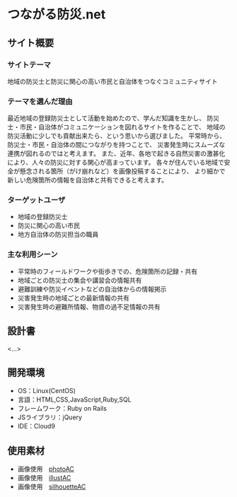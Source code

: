 # つながる防災.net

## サイト概要
### サイトテーマ
地域の防災士と防災に関心の高い市民と自治体をつなぐコミュニティサイト

### テーマを選んだ理由
最近地域の登録防災士として活動を始めたので、学んだ知識を生かし、
防災士・市民・自治体がコミュニケーションを図れるサイトを作ることで、
地域の防災活動に少しでも貢献出来たら、という思いから選びました。
平常時から、防災士・市民・自治体の間につながりを持つことで、
災害発生時にスムーズな連携が図れるのではと考えます。
また、近年、各地で起きる自然災害の激甚化により、人々の防災に対する関心が高まっています。
各々が住んでいる地域で安全が懸念される箇所（がけ崩れなど）を画像投稿することにより、
より細かで新しい危険箇所の情報を自治体と共有できると考えます。

### ターゲットユーザ
- 地域の登録防災士
- 防災に関心の高い市民
- 地方自治体の防災担当の職員

### 主な利用シーン
- 平常時のフィールドワークや街歩きでの、危険箇所の記録・共有
- 地域ごとの防災士の集会や講習会の情報共有
- 避難訓練や防災イベントなどの自治体からの情報掲示
- 災害発生時の地域ごとの最新情報の共有
- 災害発生時の避難所情報、物資の過不足情報の共有

## 設計書
<...>

## 開発環境
- OS：Linux(CentOS)
- 言語：HTML,CSS,JavaScript,Ruby,SQL
- フレームワーク：Ruby on Rails
- JSライブラリ：jQuery
- IDE：Cloud9

## 使用素材
- 画像使用　[photoAC](https://www.photo-ac.com/)
- 画像使用　[illustAC](https://www.ac-illust.com/)
- 画像使用　[silhouetteAC](https://www.silhouette-ac.com/)